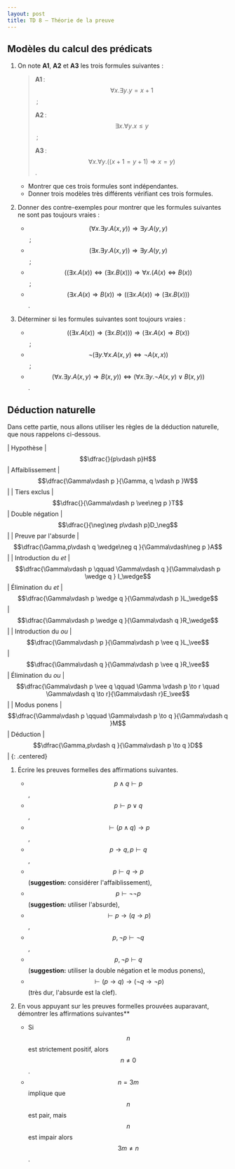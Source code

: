 ```yaml
---
layout: post
title: TD 8 – Théorie de la preuve
---
```


## Modèles du calcul des prédicats

1. On note **A1**, **A2** et **A3** les trois formules suivantes : 

	> **A1** : $$∀x. ∃y. y = x + 1$$ ;
	>
	> **A2** : $$∃x. ∀y. x ≤ y$$ ;
	>
	> **A3** : $$∀x. ∀y. \bigl( (x + 1 = y + 1 ) ⇒ x = y \bigr)$$.

	* Montrer que ces trois formules sont indépendantes.
	* Donner trois modèles très différents vérifiant ces trois formules.

2. Donner des contre-exemples pour montrer que les formules suivantes
   ne sont pas toujours vraies :

	* $$\bigl(∀x. ∃y. A(x, y)\bigr) ⇒ ∃y. A(y, y)$$ ;
	* $$\bigl(∃x. ∃y. A(x, y)\bigr) ⇒ ∃y. A(y, y)$$ ;
	* $$\bigl((∃x. A(x)) ⇔ (∃x. B(x))\bigr) ⇒ ∀x. (A(x) ⇔ B(x))$$ ;
	* $$\bigl(∃x. A(x) ⇒ B(x)\bigr) ⇒ \bigl((∃x. A(x)) ⇒ (∃x. B(x))\bigr)$$.

3. Déterminer si les formules suivantes sont toujours vraies :

	* $$\bigl((∃x. A(x)) ⇒ (∃x. B(x))\bigr) ⇒ \bigl(∃x. A(x) ⇒ B(x)\bigr)$$ ;
	* $$¬\bigl(∃y. ∀x. A(x, y) ⇔ ¬ A(x, x) \bigr)$$ ;
	* $$\bigl(∀x. ∃y. A(x, y) ⇒ B(x, y) \bigr) ⇔ \bigl(∀x. ∃y. ¬A(x, y) ∨ B(x, y) \bigr)$$.

## Déduction naturelle

Dans cette partie, nous allons utiliser les règles de la déduction naturelle, que nous rappelons ci-dessous.

| Hypothèse | $$\dfrac{}{p\vdash p}H$$ | Affaiblissement | $$\dfrac{\Gamma\vdash p }{\Gamma, q \vdash p }W$$ |
| Tiers exclus | $$\dfrac{}{\Gamma\vdash p \vee\neg p }T$$ |   Double négation  |  $$\dfrac{}{\neg\neg p\vdash p}D_\neg$$|
| Preuve par l'absurde | $$\dfrac{\Gamma,p\vdash q \wedge\neg q }{\Gamma\vdash\neg p }A$$ |
| Introduction du *et* |  $$\dfrac{\Gamma\vdash p  \qquad \Gamma\vdash q }{\Gamma\vdash p \wedge q } I_\wedge$$ | Élimination du *et* | $$\dfrac{\Gamma\vdash p \wedge q }{\Gamma\vdash p }L_\wedge$$ | $$\dfrac{\Gamma\vdash p \wedge q }{\Gamma\vdash q }R_\wedge$$ |
| Introduction du *ou* | $$\dfrac{\Gamma\vdash p }{\Gamma\vdash p \vee q }L_\vee$$ | $$\dfrac{\Gamma\vdash q }{\Gamma\vdash p \vee q }R_\vee$$ | Élimination du *ou* | $$\dfrac{\Gamma\vdash p \vee q  \qquad \Gamma \vdash p \to r \quad \Gamma\vdash q \to r}{\Gamma\vdash r}E_\vee$$ |
| Modus ponens | $$\dfrac{\Gamma\vdash p  \qquad \Gamma\vdash p \to q }{\Gamma\vdash q }M$$ | Déduction  | $$\dfrac{\Gamma,p\vdash q }{\Gamma\vdash p \to q }D$$ |
{: .centered}

1. Écrire les preuves formelles des affirmations suivantes.

	* $$p\wedge q \vdash p$$,
	* $$p\vdash p\vee q$$,
	* $$\vdash (p\wedge q) \to p$$,
	* $$p\to q, p \vdash q$$,
	* $$p \vdash q \to p$$ (**suggestion:** considérer l'affaiblissement),
	* $$p \vdash \neg\neg p$$ (**suggestion:** utiliser l'absurde),
	* $$\vdash p \to (q \to p)$$,
	* $$p,\neg p \vdash \neg q$$,
	* $$p,\neg p \vdash q$$ (**suggestion:** utiliser la double négation et le modus ponens),
	* $$\vdash (p\to q) \to (\neg q \to \neg p)$$ (très dur, l'absurde est la clef).

2. En vous appuyant sur les preuves formelles prouvées auparavant,
   démontrer les affirmations suivantes**

	* Si $$n$$ est strictement positif, alors $$n\ne 0$$.
	* $$n=3m$$ implique que $$n$$ est pair, mais $$n$$ est impair alors $$3m\ne n$$.
